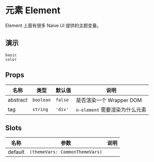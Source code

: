# 元素 Element

Element 上面有很多 Naive UI 提供的主题变量。

## 演示

```demo
basic
color
```

## Props

| 名称     | 类型      | 默认值  | 说明                           |
| -------- | --------- | ------- | ------------------------------ |
| abstract | `boolean` | `false` | 是否渲染一个 Wrapper DOM       |
| tag      | `string`  | `'div'` | `n-element` 需要渲染为什么元素 |

## Slots

| 名称    | 参数                           | 说明 |
| ------- | ------------------------------ | ---- |
| default | `(themeVars: CommonThemeVars)` |      |
